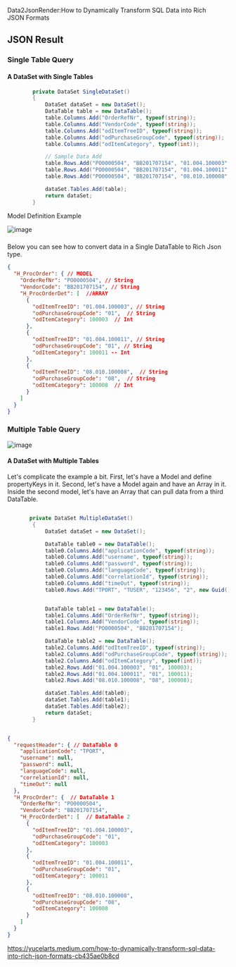 Data2JsonRender:How to Dynamically Transform SQL Data into Rich JSON Formats


## JSON Result

### Single Table Query 

#### A DataSet with Single Tables 

```c#
        private DataSet SingleDataSet()
        {
            DataSet dataSet = new DataSet();
            DataTable table = new DataTable();
            table.Columns.Add("OrderRefNr", typeof(string));
            table.Columns.Add("VendorCode", typeof(string));
            table.Columns.Add("odItemTreeID", typeof(string));
            table.Columns.Add("odPurchaseGroupCode", typeof(string));
            table.Columns.Add("odItemCategory", typeof(int));

            // Sample Data Add
            table.Rows.Add("PO0000504", "BB201707154", "01.004.100003", "01", 100003);
            table.Rows.Add("PO0000504", "BB201707154", "01.004.100011", "01", 100011);
            table.Rows.Add("PO0000504", "BB201707154", "08.010.100008", "08", 100008);

            dataSet.Tables.Add(table);
            return dataSet;
        }
```

Model Definition Example

![image](https://github.com/user-attachments/assets/3c63a4a3-2e4e-450f-bcc5-4d6211937f37)

###

Below you can see how to convert data in a Single DataTable to Rich Json type.

```json
{
  "H_ProcOrder": { // MODEL
    "OrderRefNr": "PO0000504", // String
    "VendorCode": "BB201707154", // String
    "H_ProcOrderDet": [  //ARRAY
      {
        "odItemTreeID": "01.004.100003", // String
        "odPurchaseGroupCode": "01",  // String
        "odItemCategory": 100003  // Int
      },
      {
        "odItemTreeID": "01.004.100011", // String
        "odPurchaseGroupCode": "01", // String
        "odItemCategory": 100011 -- Int
      },
      {
        "odItemTreeID": "08.010.100008",  // String
        "odPurchaseGroupCode": "08",  // String
        "odItemCategory": 100008  // Int
      }
    ]
  }
}

```

### Multiple Table Query 


![image](https://github.com/user-attachments/assets/929a1545-799a-4f0e-a808-24c049dc7721)

#### A DataSet with Multiple Tables 

Let's complicate the example a bit.
First, let's have a Model and define propertyKeys in it.
Second, let's have a Model again and have an Array in it.
Inside the second model, let's have an Array that can pull data from a third DataTable.



```c#

       private DataSet MultipleDataSet()
        {
            DataSet dataSet = new DataSet();

            DataTable table0 = new DataTable();
            table0.Columns.Add("applicationCode", typeof(string));
            table0.Columns.Add("username", typeof(string));
            table0.Columns.Add("password", typeof(string));
            table0.Columns.Add("languageCode", typeof(string));
            table0.Columns.Add("correlationId", typeof(string));
            table0.Columns.Add("timeOut", typeof(string));
            table0.Rows.Add("TPORT", "TUSER", "123456", "2", new Guid().ToString(), "120");


            DataTable table1 = new DataTable();
            table1.Columns.Add("OrderRefNr", typeof(string));
            table1.Columns.Add("VendorCode", typeof(string));
            table1.Rows.Add("PO0000504", "BB201707154");

            DataTable table2 = new DataTable();
            table2.Columns.Add("odItemTreeID", typeof(string));
            table2.Columns.Add("odPurchaseGroupCode", typeof(string));
            table2.Columns.Add("odItemCategory", typeof(int));
            table2.Rows.Add("01.004.100003", "01", 100003);
            table2.Rows.Add("01.004.100011", "01", 100011);
            table2.Rows.Add("08.010.100008", "08", 100008);

            dataSet.Tables.Add(table0);
            dataSet.Tables.Add(table1);
            dataSet.Tables.Add(table2);
            return dataSet;
        }

```

```json

{
  "requestHeader": { // DataTable 0
    "applicationCode": "TPORT",
    "username": null,
    "password": null,
    "languageCode": null,
    "correlationId": null,
    "timeOut": null
  },
  "H_ProcOrder": {  // DataTable 1
    "OrderRefNr": "PO0000504",
    "VendorCode": "BB201707154",
    "H_ProcOrderDet": [  // DataTable 2
      {
        "odItemTreeID": "01.004.100003",
        "odPurchaseGroupCode": "01",
        "odItemCategory": 100003
      },
      {
        "odItemTreeID": "01.004.100011",
        "odPurchaseGroupCode": "01",
        "odItemCategory": 100011
      },
      {
        "odItemTreeID": "08.010.100008",
        "odPurchaseGroupCode": "08",
        "odItemCategory": 100008
      }
    ]
  }
}
```
https://yucelarts.medium.com/how-to-dynamically-transform-sql-data-into-rich-json-formats-cb435ae0b8cd
